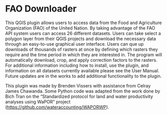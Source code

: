 # FAO Downloader

This QGIS plugin allows users to access data from the Food and Agriculture Organization (FAO) of the United Nation. By taking advantage of the FAO API system users can access 26 different datasets. Users can take select a polygon layer from their QGIS projects and download the necessary data through an easy-to-use graphical user interface. Users can que up downloads of thousands of rasters at once by defining which rasters they require and the time period in which they are interested in. The program will automatically download, crop, and apply correction factors to the rasters. For additional information including how to install, use the plugin, and information on all datasets currently available please see the User Manual. Future updates are in the works to add additional functionality to the plugin.

This plugin was made by Brenden Vissers with assistance from Celray James Chawanda. Some Python code was adapted from the work done by Bich Tran on the “Standardized protocol for land and water productivity analyses using WaPOR” project (https://github.com/wateraccounting/WAPORWP).
